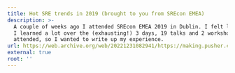 ```yaml
---
title: Hot SRE trends in 2019 (brought to you from SREcon EMEA)
description: >-
  A couple of weeks ago I attended SREcon EMEA 2019 in Dublin. I felt like
  I learned a lot over the (exhausting!) 3 days, 19 talks and 2 workshops I
  attended, so I wanted to write up my experience.
url: https://web.archive.org/web/20221231082941/https://making.pusher.com/hot-sre-trends-in-2019/
external: true
root: ''
---
```

